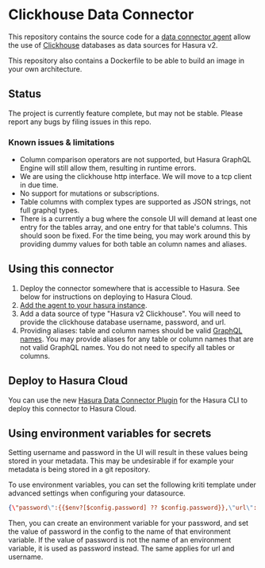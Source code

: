# Clickhouse Data Connector

This repository contains the source code for a
[data connector agent](https://github.com/hasura/graphql-engine/blob/master/dc-agents/README.md) allow the use of [Clickhouse](https://clickhouse.com/) databases as data sources for Hasura v2.

This repository also contains a Dockerfile to be able to build an image in your own architecture.

## Status

The project is currently feature complete, but may not be stable.
Please report any bugs by filing issues in this repo.

### Known issues & limitations

- Column comparison operators are not supported, but Hasura GraphQL Engine will still allow them, resulting in runtime errors.
- We are using the clickhouse http interface. We will move to a tcp client in due time.
- No support for mutations or subscriptions.
- Table columns with complex types are supported as JSON strings, not full graphql types.
- There is a currently a bug where the console UI will demand at least one entry for the tables array, and one entry for that table's columns. This should soon be fixed. For the time being, you may work around this by providing dummy values for both table an column names and aliases.

## Using this connector

1. Deploy the connector somewhere that is accessible to Hasura. See below for instructions on deploying to Hasura Cloud.
2. [Add the agent to your hasura instance](https://hasura.io/docs/latest/databases/data-connectors/#adding-hasura-graphql-data-connector-agent-to-metadata).
3. Add a data source of type "Hasura v2 Clickhouse". You will need to provide the clickhouse database username, password, and url.
4. Providing aliases: table and column names should be valid [GraphQL names](https://spec.graphql.org/October2021/#sec-Names). You may provide aliases for any table or column names that are not valid GraphQL names. You do not need to specify all tables or columns.

## Deploy to Hasura Cloud

You can use the new [Hasura Data Connector Plugin](https://hasura.io/docs/latest/hasura-cli/connector-plugin/) for the
Hasura CLI to deploy this connector to Hasura Cloud.

## Using environment variables for secrets

Setting username and password in the UI will result in these values being stored in your metadata.
This may be undesirable if for example your metadata is being stored in a git repository.

To use environment variables, you can set the following kriti template under advanced settings when configuring your datasource.

```json
{\"password\":{{$env?[$config.password] ?? $config.password}},\"url\": {{$env?[$config.url] ?? $config.url}},\"username\": {{$env?[$config.username] ?? $config.username}},\"tables\":{{$config?.tables}}}
```

Then, you can create an environment variable for your password, and set the value of password in the config to the name of that environment variable.
If the value of password is not the name of an environment variable, it is used as password instead. The same applies for url and username.
